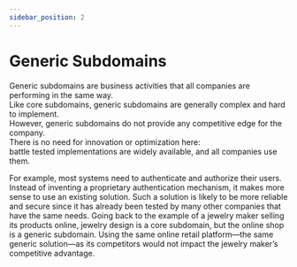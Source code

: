 ```yaml
---
sidebar_position: 2
---
```


# Generic Subdomains

Generic subdomains are business activities that all companies are performing in the same way.  
Like core subdomains, generic subdomains are generally complex and hard to implement.  
However, generic subdomains do not provide any competitive edge for the company.  
There is no need for innovation or optimization here:  
battle tested implementations are widely available, and all companies use them.

For example, most systems need to authenticate and authorize their users. Instead of
inventing a proprietary authentication mechanism, it makes more sense to use an
existing solution. Such a solution is likely to be more reliable and secure since it has
already been tested by many other companies that have the same needs.
Going back to the example of a jewelry maker selling its products online, jewelry
design is a core subdomain, but the online shop is a generic subdomain. Using the
same online retail platform—the same generic solution—as its competitors would not
impact the jewelry maker’s competitive advantage.
